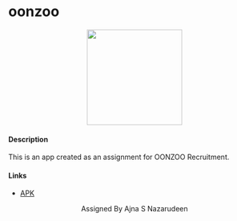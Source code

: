 # oonzoo

<div id="header" align="center">
  <img src="https://scontent.flko9-1.fna.fbcdn.net/v/t39.30808-6/318116270_558222969648001_134032431216407924_n.jpg?_nc_cat=102&ccb=1-7&_nc_sid=09cbfe&_nc_ohc=KYIJmMinjOoAX-bJtZO&_nc_ht=scontent.flko9-1.fna&oh=00_AfAEssrQ7X-8RNnk535zCHckPuEe2n2DGiPT7aUXWgUW4w&oe=63E13E29" width="190"/>
</div>

#### Description
This is an app created as an assignment for OONZOO Recruitment. 



#### Links
- [APK](https://apkfab.com/oonzoo/com.example.oonzoo/apk?h=4ecf9021e28cbad47cb49c9a71bf7b64570de565b2347c3a6bc3c602cb977c44)
  
<div id="header" align="center">
  <p> Assigned By Ajna S Nazarudeen
</div>
